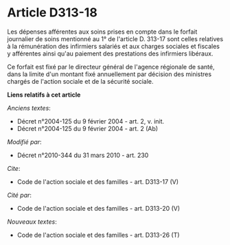 # Article D313-18

Les dépenses afférentes aux soins prises en compte dans le forfait journalier de soins mentionné au 1° de l'article D. 313-17
sont celles relatives à la rémunération des infirmiers salariés et aux charges sociales et fiscales y afférentes ainsi qu'au
paiement des prestations des infirmiers libéraux. 

Ce forfait est fixé par le directeur général de l'agence régionale de santé, dans la limite d'un montant fixé annuellement
par décision des ministres chargés de l'action sociale et de la sécurité sociale.

**Liens relatifs à cet article**

_Anciens textes_:

  - Décret n°2004-125 du 9 février 2004 - art. 2, v. init.
  - Décret n°2004-125 du 9 février 2004 - art. 2 (Ab)

_Modifié par_:

  - Décret n°2010-344 du 31 mars 2010 - art. 230

_Cite_:

  - Code de l'action sociale et des familles - art. D313-17 (V)

_Cité par_:

  - Code de l'action sociale et des familles - art. D313-20 (V)

_Nouveaux textes_:

  - Code de l'action sociale et des familles - art. D313-26 (T)
